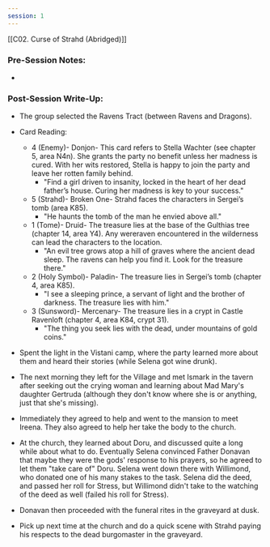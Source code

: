 ```yaml
---
session: 1
---
```

[[C02. Curse of Strahd (Abridged)]]

### Pre-Session Notes:
* 


### Post-Session Write-Up:

* The group selected the Ravens Tract (between Ravens and Dragons).

* Card Reading:
	* 4 (Enemy)- Donjon- This card refers to Stella Wachter (see chapter 5, area N4n). She grants the party no benefit unless her madness is cured. With her wits restored, Stella is happy to join the party and leave her rotten family behind.
		* "Find a girl driven to insanity, locked in the heart of her dead father’s house. Curing her madness is key to your success."
	* 5 (Strahd)- Broken One- Strahd faces the characters in Sergei’s tomb (area K85).
		* "He haunts the tomb of the man he envied above all."
	* 1 (Tome)- Druid- The treasure lies at the base of the Gulthias tree (chapter 14, area Y4). Any wereraven encountered in the wilderness can lead the characters to the location.
		* "An evil tree grows atop a hill of graves where the ancient dead sleep. The ravens can help you find it. Look for the treasure there."
	* 2 (Holy Symbol)- Paladin- The treasure lies in Sergei’s tomb (chapter 4, area K85).
		* "I see a sleeping prince, a servant of light and the brother of darkness. The treasure lies with him."
	* 3 (Sunsword)- Mercenary- The treasure lies in a crypt in Castle Ravenloft (chapter 4, area K84, crypt 31).
		* "The thing you seek lies with the dead, under mountains of gold coins."

* Spent the light in the Vistani camp, where the party learned more about them and heard their stories (while Selena got wine drunk).
* The next morning they left for the Village and met Ismark in the tavern after seeking out the crying woman and learning about Mad Mary's daughter Gertruda (although they don't know where she is or anything, just that she's missing).
* Immediately they agreed to help and went to the mansion to meet Ireena. They also agreed to help her take the body to the church.
* At the church, they learned about Doru, and discussed quite a long while about what to do. Eventually Selena convinced Father Donavan that maybe they were the gods' response to his prayers, so he agreed to let them "take care of" Doru. Selena went down there with Willimond, who donated one of his many stakes to the task. Selena did the deed, and passed her roll for Stress, but Willimond didn't take to the watching of the deed as well (failed his roll for Stress).
* Donavan then proceeded with the funeral rites in the graveyard at dusk.
* Pick up next time at the church and do a quick scene with Strahd paying his respects to the dead burgomaster in the graveyard.
